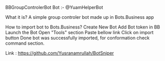 BBGroupControlerBot
Bot :- @YuamHelperBot

What it is?
A simple group controler bot made up in Bots.Business app

How to import bot to Bots.Business?
Create New Bot
Add Bot token in BB
Launch the Bot
Open "Tools" section
Paste bellow link
Click on import button
Done bot was successfully imported, for conformation check command section.

Link : https://github.com/Yusranamrullah/BotSniper

